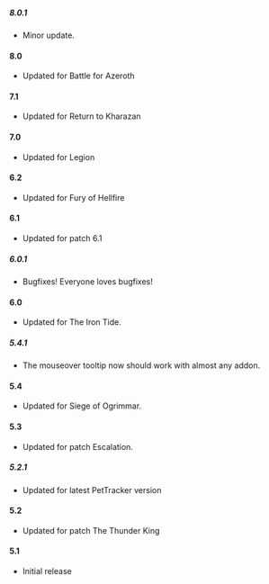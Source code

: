 ##### 8.0.1
* Minor update.

#### 8.0
* Updated for Battle for Azeroth

#### 7.1
* Updated for Return to Kharazan

#### 7.0
* Updated for Legion

#### 6.2
* Updated for Fury of Hellfire

#### 6.1
* Updated for patch 6.1

##### 6.0.1
* Bugfixes! Everyone loves bugfixes!

#### 6.0
* Updated for The Iron Tide.

##### 5.4.1
* The mouseover tooltip now should work with almost any addon.

#### 5.4
* Updated for Siege of Ogrimmar.

#### 5.3
* Updated for patch Escalation.

##### 5.2.1
* Updated for latest PetTracker version

#### 5.2
* Updated for patch The Thunder King

#### 5.1
* Initial release
